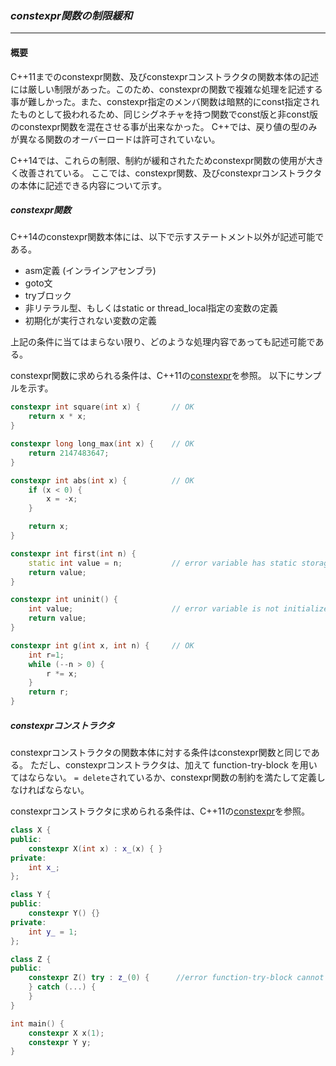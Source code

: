 ### *constexpr関数の制限緩和*
---
#### 概要
C++11までのconstexpr関数、及びconstexprコンストラクタの関数本体の記述には厳しい制限があった。このため、constexprの関数で複雑な処理を記述する事が難しかった。また、constexpr指定のメンバ関数は暗黙的にconst指定されたものとして扱われるため、同じシグネチャを持つ関数でconst版と非const版のconstexpr関数を混在させる事が出来なかった。
C++では、戻り値の型のみが異なる関数のオーバーロードは許可されていない。


C++14では、これらの制限、制約が緩和されたためconstexpr関数の使用が大きく改善されている。
ここでは、constexpr関数、及びconstexprコンストラクタの本体に記述できる内容について示す。

##### constexpr関数
C++14のconstexpr関数本体には、以下で示すステートメント以外が記述可能である。
 * asm定義 (インラインアセンブラ)
 * goto文
 * tryブロック
 * 非リテラル型、もしくはstatic or thread_local指定の変数の定義
 * 初期化が実行されない変数の定義

上記の条件に当てはまらない限り、どのような処理内容であっても記述可能である。

constexpr関数に求められる条件は、C++11の[constexpr](chapter_1/core/constexpr.md)を参照。
以下にサンプルを示す。

```c++
constexpr int square(int x) {       // OK
    return x * x;
}

constexpr long long_max(int x) {    // OK
    return 2147483647;
}

constexpr int abs(int x) {          // OK
    if (x < 0) {
        x = -x;
    }

    return x;
}

constexpr int first(int n) {
    static int value = n;           // error variable has static storage duration.
    return value;
}

constexpr int uninit() {
    int value;                      // error variable is not initialized.
    return value;
}

constexpr int g(int x, int n) {     // OK
    int r=1;
    while (--n > 0) {
        r *= x;
    }
    return r;
}
```

##### constexprコンストラクタ
constexprコンストラクタの関数本体に対する条件はconstexpr関数と同じである。
ただし、constexprコンストラクタは、加えて function-try-block を用いてはならない。
`= delete`されているか、constexpr関数の制約を満たして定義しなければならない。

constexprコンストラクタに求められる条件は、C++11の[constexpr](chapter_1/core/constexpr.md)を参照。

```c++
class X {
public:
    constexpr X(int x) : x_(x) { }
private:
    int x_;
};

class Y {
public:
    constexpr Y() {}
private:
    int y_ = 1;
};

class Z {
public:
    constexpr Z() try : z_(0) {      //error function-try-block cannot use iin constexpr constructor.
    } catch (...) {
    }
}

int main() {
    constexpr X x(1);
    constexpr Y y;
}
```
